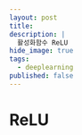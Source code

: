 ```yaml
---
layout: post
title: 
description: |
  활성화함수 ReLU
hide_image: true
tags:
  - deeplearning
published: false
---
```


# ReLU
